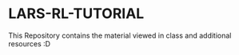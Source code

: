 # LARS-RL-TUTORIAL 

This Repository contains the material viewed in class and additional resources :D
